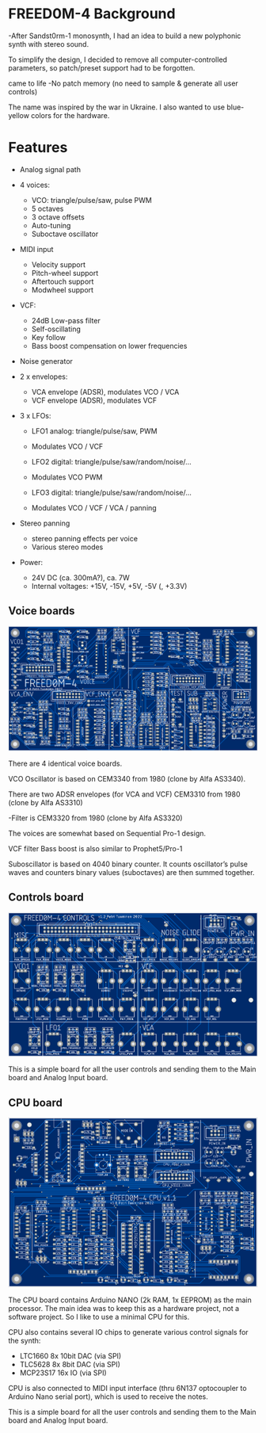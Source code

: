 # FREED0M-4 Background

-After Sandst0rm-1 monosynth, I had an idea to build a new polyphonic synth with stereo sound.

To simplify the design, I decided to remove all computer-controlled parameters, so patch/preset support had to be forgotten.




 came to life
-No patch memory (no need to sample & generate all user controls)


The name was inspired by the war in Ukraine. I also wanted to use blue-yellow colors for the hardware.

# Features

- Analog signal path

- 4 voices:
	- VCO: triangle/pulse/saw, pulse PWM
    - 5 octaves
    - 3 octave offsets
    - Auto-tuning
    - Suboctave oscillator

- MIDI input
    - Velocity support
    - Pitch-wheel support
    - Aftertouch support
    - Modwheel support

- VCF:
    - 24dB Low-pass filter
    - Self-oscillating
    - Key follow
    - Bass boost compensation on lower frequencies

- Noise generator

- 2 x  envelopes:
    - VCA envelope (ADSR), modulates VCO / VCA
    - VCF envelope (ADSR), modulates VCF

- 3 x LFOs:
    - LFO1 analog: triangle/pulse/saw, PWM
    - Modulates VCO / VCF

    - LFO2 digital: triangle/pulse/saw/random/noise/…
    - Modulates VCO PWM

    - LFO3 digital: triangle/pulse/saw/random/noise/…
    - Modulates VCO / VCF / VCA / panning


- Stereo panning
    - stereo panning effects per voice
    - Various stereo modes

- Power:
    - 24V DC (ca. 300mA?), ca. 7W
    - Internal voltages:  +15V, -15V, +5V, -5V (, +3.3V)



## Voice boards

![](/images/freed0m4/voice.png)

There are 4 identical voice boards.

VCO Oscillator is based on CEM3340 from 1980 (clone by Alfa AS3340).

There are two ADSR envelopes (for VCA and VCF) CEM3310 from 1980 (clone by Alfa AS3310)

-Filter is CEM3320 from 1980 (clone by Alfa AS3320)

The voices are somewhat based on Sequential Pro-1 design.

VCF filter Bass boost is also similar to Prophet5/Pro-1

Suboscillator is based on 4040 binary counter. It counts oscillator’s pulse waves and counters binary values (suboctaves) are then summed together.


## Controls board

![](/images/freed0m4/controls.png)

This is a simple board for all the user controls and sending them to the Main board and Analog Input board.


## CPU board

![](/images/freed0m4/cpu.png)

The CPU board contains Arduino NANO (2k RAM, 1x EEPROM) as the main processor. The main idea was to keep this as a hardware project, not a software project. So I like to
use a minimal CPU for this.

CPU also contains several IO chips to generate various control signals for the synth:
- LTC1660 8x 10bit DAC (via SPI)
- TLC5628 8x 8bit DAC (via SPI)
- MCP23S17 16x IO (via SPI)
  
CPU is also connected to MIDI input interface (thru 6N137 optocoupler to Arduino Nano serial port), which is used to receive the notes.




This is a simple board for all the user controls and sending them to the Main board and Analog Input board.



